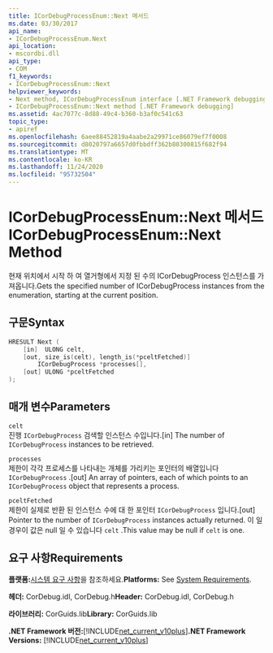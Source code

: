 ```yaml
---
title: ICorDebugProcessEnum::Next 메서드
ms.date: 03/30/2017
api_name:
- ICorDebugProcessEnum.Next
api_location:
- mscordbi.dll
api_type:
- COM
f1_keywords:
- ICorDebugProcessEnum::Next
helpviewer_keywords:
- Next method, ICorDebugProcessEnum interface [.NET Framework debugging]
- ICorDebugProcessEnum::Next method [.NET Framework debugging]
ms.assetid: 4ac7077c-8d88-49c4-b360-b3af0c541c63
topic_type:
- apiref
ms.openlocfilehash: 6aee88452819a4aabe2a29971ce86079ef7f0008
ms.sourcegitcommit: d8020797a6657d0fbbdff362b80300815f682f94
ms.translationtype: MT
ms.contentlocale: ko-KR
ms.lasthandoff: 11/24/2020
ms.locfileid: "95732504"
---
```

# <a name="icordebugprocessenumnext-method"></a><span data-ttu-id="4ff17-102">ICorDebugProcessEnum::Next 메서드</span><span class="sxs-lookup"><span data-stu-id="4ff17-102">ICorDebugProcessEnum::Next Method</span></span>

<span data-ttu-id="4ff17-103">현재 위치에서 시작 하 여 열거형에서 지정 된 수의 ICorDebugProcess 인스턴스를 가져옵니다.</span><span class="sxs-lookup"><span data-stu-id="4ff17-103">Gets the specified number of ICorDebugProcess instances from the enumeration, starting at the current position.</span></span>  
  
## <a name="syntax"></a><span data-ttu-id="4ff17-104">구문</span><span class="sxs-lookup"><span data-stu-id="4ff17-104">Syntax</span></span>  
  
```cpp  
HRESULT Next (  
    [in]  ULONG celt,  
    [out, size_is(celt), length_is(*pceltFetched)]  
        ICorDebugProcess *processes[],  
    [out] ULONG *pceltFetched  
);  
```  
  
## <a name="parameters"></a><span data-ttu-id="4ff17-105">매개 변수</span><span class="sxs-lookup"><span data-stu-id="4ff17-105">Parameters</span></span>  

 `celt`  
 <span data-ttu-id="4ff17-106">진행 `ICorDebugProcess` 검색할 인스턴스 수입니다.</span><span class="sxs-lookup"><span data-stu-id="4ff17-106">[in] The number of `ICorDebugProcess` instances to be retrieved.</span></span>  
  
 `processes`  
 <span data-ttu-id="4ff17-107">제한이 각각 프로세스를 나타내는 개체를 가리키는 포인터의 배열입니다 `ICorDebugProcess` .</span><span class="sxs-lookup"><span data-stu-id="4ff17-107">[out] An array of pointers, each of which points to an `ICorDebugProcess` object that represents a process.</span></span>  
  
 `pceltFetched`  
 <span data-ttu-id="4ff17-108">제한이 실제로 반환 된 인스턴스 수에 대 한 포인터 `ICorDebugProcess` 입니다.</span><span class="sxs-lookup"><span data-stu-id="4ff17-108">[out] Pointer to the number of `ICorDebugProcess` instances actually returned.</span></span> <span data-ttu-id="4ff17-109">이 일 경우이 값은 null 일 수 있습니다 `celt` .</span><span class="sxs-lookup"><span data-stu-id="4ff17-109">This value may be null if `celt` is one.</span></span>  
  
## <a name="requirements"></a><span data-ttu-id="4ff17-110">요구 사항</span><span class="sxs-lookup"><span data-stu-id="4ff17-110">Requirements</span></span>  

 <span data-ttu-id="4ff17-111">**플랫폼:**[시스템 요구 사항](../../get-started/system-requirements.md)을 참조하세요.</span><span class="sxs-lookup"><span data-stu-id="4ff17-111">**Platforms:** See [System Requirements](../../get-started/system-requirements.md).</span></span>  
  
 <span data-ttu-id="4ff17-112">**헤더:** CorDebug.idl, CorDebug.h</span><span class="sxs-lookup"><span data-stu-id="4ff17-112">**Header:** CorDebug.idl, CorDebug.h</span></span>  
  
 <span data-ttu-id="4ff17-113">**라이브러리:** CorGuids.lib</span><span class="sxs-lookup"><span data-stu-id="4ff17-113">**Library:** CorGuids.lib</span></span>  
  
 <span data-ttu-id="4ff17-114">**.NET Framework 버전:**[!INCLUDE[net_current_v10plus](../../../../includes/net-current-v10plus-md.md)]</span><span class="sxs-lookup"><span data-stu-id="4ff17-114">**.NET Framework Versions:** [!INCLUDE[net_current_v10plus](../../../../includes/net-current-v10plus-md.md)]</span></span>
